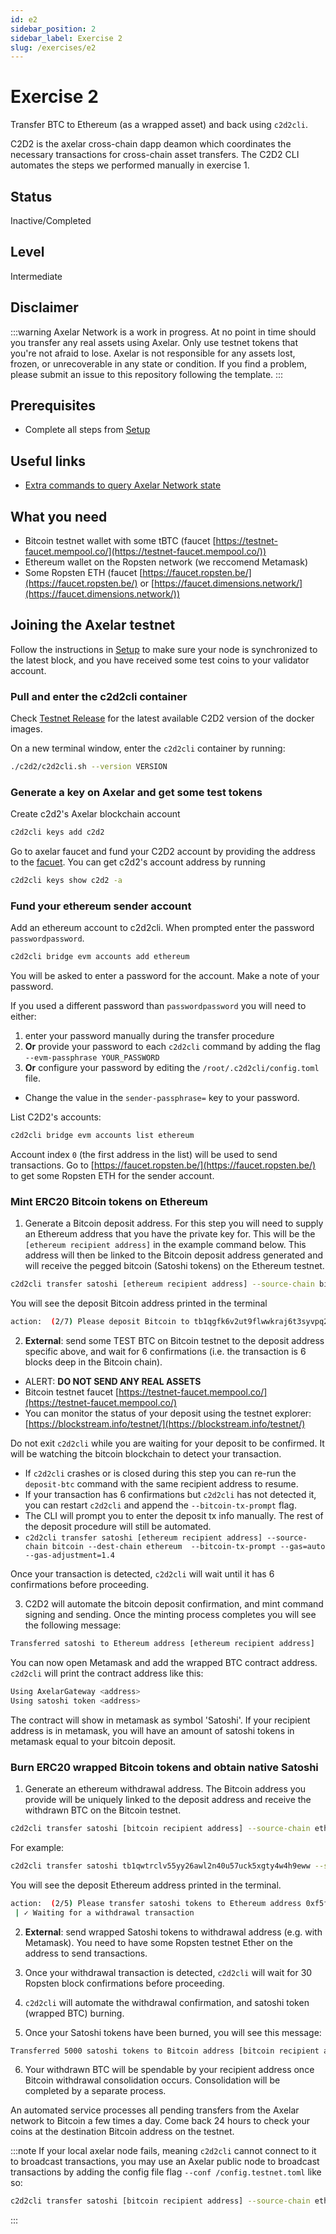 ```yaml
---
id: e2
sidebar_position: 2
sidebar_label: Exercise 2
slug: /exercises/e2
---
```


# Exercise 2
Transfer BTC to Ethereum (as a wrapped asset) and back using `c2d2cli`.

C2D2 is the axelar cross-chain dapp deamon which coordinates the necessary transactions for cross-chain asset transfers.
The C2D2 CLI automates the steps we performed manually in exercise 1.

## Status
Inactive/Completed

## Level 
Intermediate

## Disclaimer 
:::warning
Axelar Network is a work in progress. At no point in time should you transfer any real assets using Axelar. Only use testnet tokens that you're not afraid to lose. Axelar is not responsible for any assets lost, frozen, or unrecoverable in any state or condition. If you find a problem, please submit an issue to this repository following the template. 
:::

## Prerequisites
- Complete all steps from [Setup](/setup.md)

## Useful links
- [Extra commands to query Axelar Network state](/extra-commands)

## What you need
- Bitcoin testnet wallet with some tBTC (faucet [https://testnet-faucet.mempool.co/](https://testnet-faucet.mempool.co/))
- Ethereum wallet on the Ropsten network (we reccomend Metamask)
- Some Ropsten ETH (faucet [https://faucet.ropsten.be/](https://faucet.ropsten.be/) or [https://faucet.dimensions.network/](https://faucet.dimensions.network/))

## Joining the Axelar testnet

Follow the instructions in [Setup](/setup.md) to make sure your node is synchronized to the latest block, and you have received some test coins to your validator account. 

### Pull and enter the c2d2cli container
Check [Testnet Release](/testnet-releases) for the latest available C2D2 version of the docker images.

On a new terminal window, enter the `c2d2cli` container by running:
```bash
./c2d2/c2d2cli.sh --version VERSION
```

### Generate a key on Axelar and get some test tokens

Create c2d2's Axelar blockchain account
```bash
c2d2cli keys add c2d2
```

Go to axelar faucet and fund your C2D2 account by providing the address to the
[facuet](http://faucet.testnet.axelar.network/). You can get c2d2's account
address by running 

```bash
c2d2cli keys show c2d2 -a
```

### Fund your ethereum sender account
Add an ethereum account to c2d2cli. When prompted enter the password `passwordpassword`.
```bash
c2d2cli bridge evm accounts add ethereum 
```

You will be asked to enter a password for the account. Make a note of your password.



If you used a different password than `passwordpassword` you will need to either:
1. enter your password manually during the transfer procedure
2. **Or** provide your password to each `c2d2cli` command by adding the flag `--evm-passphrase YOUR_PASSWORD`
3. **Or** configure your password by editing the `/root/.c2d2cli/config.toml` file.
- Change the value in the `sender-passphrase=` key to your password.

List C2D2's accounts:

```bash
c2d2cli bridge evm accounts list ethereum
```

Account index `0` (the first address in the list) will be used to send transactions. Go to [https://faucet.ropsten.be/](https://faucet.ropsten.be/) to get some Ropsten ETH for the sender account.

### Mint ERC20 Bitcoin tokens on Ethereum
1. Generate a Bitcoin deposit address. For this step you will need to supply an Ethereum address that you have the private key for. This will be the `[ethereum recipient address]` in the example command below. This address will then be linked to the Bitcoin deposit address generated and will receive the pegged bitcoin (Satoshi tokens) on the Ethereum testnet.
```bash
c2d2cli transfer satoshi [ethereum recipient address] --source-chain bitcoin --dest-chain ethereum --gas=auto --gas-adjustment=1.4
```

You will see the deposit Bitcoin address printed in the terminal

```bash
action:  (2/7) Please deposit Bitcoin to tb1qgfk6v2ut9flwwkraj6t3syvpq22g0xhh2m73atfe79jv3msjwvzqtpuvfc
```

2. **External**: send some TEST BTC on Bitcoin testnet to the deposit address specific above, and wait for 6 confirmations (i.e. the transaction is 6 blocks deep in the Bitcoin chain). 

- ALERT: **DO NOT SEND ANY REAL ASSETS**
- Bitcoin testnet faucet [https://testnet-faucet.mempool.co/](https://testnet-faucet.mempool.co/)
- You can monitor the status of your deposit using the testnet explorer: [https://blockstream.info/testnet/](https://blockstream.info/testnet/)

Do not exit `c2d2cli` while you are waiting for your deposit to be confirmed. It will be watching the bitcoin blockchain to detect your transaction. 
- If `c2d2cli` crashes or is closed during this step you can re-run the `deposit-btc` command with the same recipient address to resume.
- If your transaction has 6 confirmations but `c2d2cli` has not detected it, you can restart `c2d2cli` and append the `--bitcoin-tx-prompt` flag.
- The CLI will prompt you to enter the deposit tx info manually. The rest of the deposit procedure will still be automated.
- `c2d2cli transfer satoshi [ethereum recipient address] --source-chain bitcoin --dest-chain ethereum  --bitcoin-tx-prompt --gas=auto --gas-adjustment=1.4`

Once your transaction is detected, `c2d2cli` will wait until it has 6 confirmations before proceeding.

3. C2D2 will automate the bitcoin deposit confirmation, and mint command signing and sending. Once the minting process completes you will see the following message:

```bash
Transferred satoshi to Ethereum address [ethereum recipient address]
```

You can now open Metamask and add the wrapped BTC contract address. `c2d2cli` will print the contract address like this:

```bash
Using AxelarGateway <address>
Using satoshi token <address>
```

The contract will show in metamask as symbol 'Satoshi'. If your recipient address is in metamask, you will have an amount of satoshi tokens in metamask equal to your bitcoin deposit. 

### Burn ERC20 wrapped Bitcoin tokens and obtain native Satoshi
1. Generate an ethereum withdrawal address. The Bitcoin address you provide will be uniquely linked to the deposit address and receive the withdrawn BTC on the Bitcoin testnet. 

```bash
c2d2cli transfer satoshi [bitcoin recipient address] --source-chain ethereum --dest-chain bitcoin --gas=auto --gas-adjustment=1.4
```

For example:
```bash
c2d2cli transfer satoshi tb1qwtrclv55yy26awl2n40u57uck5xgty4w4h9eww --source-chain ethereum --dest-chain bitcoin --gas=auto --gas-adjustment=1.4
```

You will see the deposit Ethereum address printed in the terminal.

```bash
action:  (2/5) Please transfer satoshi tokens to Ethereum address 0xf5fccEeF24358fE24C53c1963d5d497BCD3ddF48
 | ✓ Waiting for a withdrawal transaction
```

2. **External**: send wrapped Satoshi tokens to withdrawal address (e.g. with Metamask). You need to have some Ropsten testnet Ether on the address to send transactions.


3. Once your withdrawal transaction is detected, `c2d2cli` will wait for 30 Ropsten block confirmations before proceeding.


4. `c2d2cli` will automate the withdrawal confirmation, and satoshi token (wrapped BTC) burning. 

5. Once your Satoshi tokens have been burned, you will see this message:

```bash
Transferred 5000 satoshi tokens to Bitcoin address [bitcoin recipient address]
```

6. Your withdrawn BTC will be spendable by your recipient address once Bitcoin withdrawal consolidation occurs. Consolidation will be completed by a separate process.

An automated service processes all pending transfers from the Axelar network to Bitcoin a few times a day. Come back 24 hours to check your coins at the destination Bitcoin address on the testnet.  

:::note
If your local axelar node fails, meaning `c2d2cli` cannot connect to it to broadcast transactions, you may use an Axelar public node to broadcast transactions by adding the config file flag `--conf /config.testnet.toml` like so:

```bash
c2d2cli transfer satoshi [bitcoin recipient address] --source-chain ethereum --dest-chain bitcoin --conf /config.testnet.toml --gas=auto --gas-adjustment=1.4
```
:::
